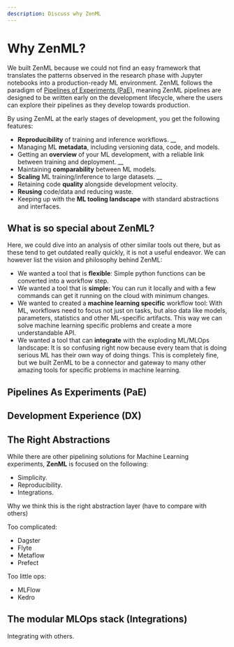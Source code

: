 ```yaml
---
description: Discuss why ZenML
---
```


# Why ZenML?

We built ZenML because we could not find an easy framework that translates the patterns observed in the research phase with Jupyter notebooks into a production-ready ML environment. ZenML follows the paradigm of [Pipelines of Experiments \(PaE\),](why-zenml.md#pipelines-as-experiments-pae) meaning ZenML pipelines are designed to be written early on the development lifecycle, where the users can explore their pipelines as they develop towards production.

By using ZenML at the early stages of development, you get the following features:

* **Reproducibility** of training and inference workflows.  __
* Managing ML **metadata**, including versioning data, code, and models.  
* Getting an **overview** of your ML development, with a reliable link between training and deployment.  __
* Maintaining **comparability** between ML models.  
* **Scaling** ML training/inference to large datasets.  __
* Retaining code **quality** alongside development velocity.  
* **Reusing** code/data and reducing waste. 
* Keeping up with the **ML tooling landscape** with standard abstractions and interfaces.

## What is so special about ZenML?

Here, we could dive into an analysis of other similar tools out there, but as these tend to get outdated really quickly, it is not a useful endeavor. We can however list the vision and philosophy behind ZenML:

* We wanted a tool that is **flexible**: Simple python functions can be converted into a workflow step.
* We wanted a tool that is **simple:** You can run it locally and with a few commands can get it running on the cloud with minimum changes.
* We wanted to created a **machine learning specific** workflow tool: With ML, workflows need to focus not just on tasks, but also data like models, parameters, statistics and other ML-specific artifacts. This way we can solve machine learning specific problems and create a more understandable API.
* We wanted a tool that can **integrate** with the exploding ML/MLOps landscape: It is so confusing right now because every team that is doing serious ML has their own way of doing things. This is completely fine, but we built ZenML to be a connector and gateway to many other amazing tools for specific problems in machine learning.

## Pipelines As Experiments \(PaE\)

## Development Experience \(DX\)

## The Right Abstractions

While there are other pipelining solutions for Machine Learning experiments, **ZenML** is focused on the following:

* Simplicity.
* Reproducibility.
* Integrations.

Why we think this is the right abstraction layer \(have to compare with others\)

Too complicated:

* Dagster
* Flyte
* Metaflow
* Prefect

Too little ops:

* MLFlow
* Kedro

## The modular MLOps stack \(Integrations\)

Integrating with others.

